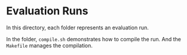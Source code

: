 # Evaluation Runs

In this directory, each folder represents an evaluation run.

In the folder, `compile.sh` demonstrates how to compile the run.
And the `Makefile` manages the compilation.